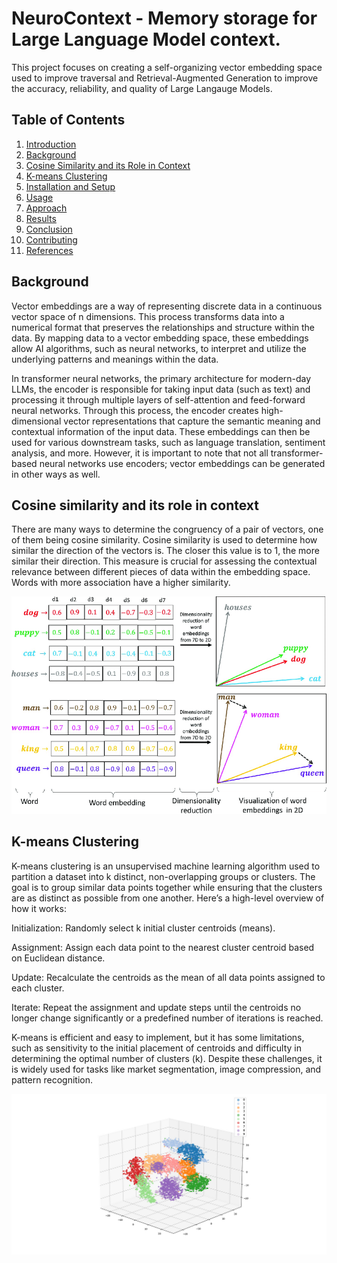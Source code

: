 # NeuroContext - Memory storage for Large Language Model context.
This project focuses on creating a self-organizing vector embedding space used to improve traversal and Retrieval-Augmented Generation to improve the accuracy, reliability, and quality of Large Langauge Models. 


## Table of Contents
1. [Introduction](#introduction)
2. [Background](#background)
3. [Cosine Similarity and its Role in Context](#cosine-similarity-and-its-role-in-context)
4. [K-means Clustering](#k-means-clustering)
5. [Installation and Setup](#installation-and-setup)
6. [Usage](#usage)
7. [Approach](#approach)
8. [Results](#results)
9. [Conclusion](#conclusion)
10. [Contributing](#contributing)
11. [References](#references)


## Background

Vector embeddings are a way of representing discrete data in a continuous vector space of n dimensions. This process transforms data into a numerical format that preserves the relationships and structure within the data. By mapping data to a vector embedding space, these embeddings allow AI algorithms, such as neural networks, to interpret and utilize the underlying patterns and meanings within the data.

In transformer neural networks, the primary architecture for modern-day LLMs, the encoder is responsible for taking input data (such as text) and processing it through multiple layers of self-attention and feed-forward neural networks. Through this process, the encoder creates high-dimensional vector representations that capture the semantic meaning and contextual information of the input data. These embeddings can then be used for various downstream tasks, such as language translation, sentiment analysis, and more. However, it is important to note that not all transformer-based neural networks use encoders; vector embeddings can be generated in other ways as well.

## Cosine similarity and its role in context
There are many ways to determine the congruency of a pair of vectors, one of them being cosine similarity. Cosine similarity is used to determine how similar the direction of the vectors is. The closer this value is to 1, the more similar their direction. This measure is crucial for assessing the contextual relevance between different pieces of data within the embedding space. Words with more association have a higher similarity.

![Cosine Similarity applied.](https://github.com/edwardduda/NeuroContext/blob/174930272101e329650ac97317969644adc38f3a/1_jptD3Rur8gUOftw-XHrezQ-2342057285.png)

## K-means Clustering

K-means clustering is an unsupervised machine learning algorithm used to partition a dataset into k distinct, non-overlapping groups or clusters. The goal is to group similar data points together while ensuring that the clusters are as distinct as possible from one another. Here’s a high-level overview of how it works:

Initialization: Randomly select k initial cluster centroids (means).

Assignment: Assign each data point to the nearest cluster centroid based on Euclidean distance.

Update: Recalculate the centroids as the mean of all data points assigned to each cluster.

Iterate: Repeat the assignment and update steps until the centroids no longer change significantly or a predefined number of iterations is reached.

K-means is efficient and easy to implement, but it has some limitations, such as sensitivity to the initial placement of centroids and difficulty in determining the optimal number of clusters (k). Despite these challenges, it is widely used for tasks like market segmentation, image compression, and pattern recognition.

![k-means clustering simplified in 3-dimensions.](https://github.com/edwardduda/NeuroContext/blob/174930272101e329650ac97317969644adc38f3a/1_yBT_wK_lGPuuVvKgAuAtYg.png)



